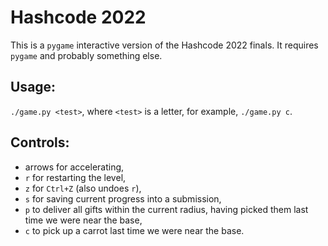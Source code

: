 # Hashcode 2022

This is a `pygame` interactive version of the Hashcode 2022 finals. It requires `pygame` and probably something else.

## Usage:

`./game.py <test>`, where `<test>` is a letter, for example, `./game.py c`.

## Controls:

- arrows for accelerating,
- `r` for restarting the level,
- `z` for `Ctrl+Z` (also undoes `r`),
- `s` for saving current progress into a submission,
- `p` to deliver all gifts within the current radius, having picked them last time we were near the base,
- `c` to pick up a carrot last time we were near the base.

